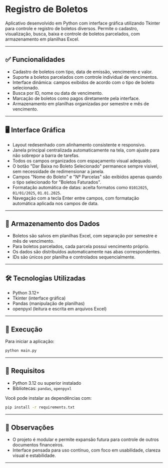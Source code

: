 # Registro de Boletos

Aplicativo desenvolvido em Python com interface gráfica utilizando Tkinter para controle e registro de boletos diversos. Permite o cadastro, visualização, busca, baixa e controle de boletos parcelados, com armazenamento em planilhas Excel.

---

## ✅ Funcionalidades

- Cadastro de boletos com tipo, data de emissão, vencimento e valor.
- Suporte a boletos parcelados com controle individual de vencimentos.
- Interface dinâmica: campos exibidos de acordo com o tipo de boleto selecionado.
- Busca por ID, nome ou data de vencimento.
- Marcação de boletos como pagos diretamente pela interface.
- Armazenamento em planilhas organizadas por semestre e mês de vencimento.

---

## 🖥️ Interface Gráfica

- Layout redesenhado com alinhamento consistente e responsivo.
- Janela principal centralizada automaticamente na tela, com ajuste para não sobrepor a barra de tarefas.
- Todos os campos organizados com espaçamento visual adequado.
- O botão "Dar Baixa no Boleto Selecionado" permanece sempre visível, sem necessidade de redimensionar a janela.
- Campos "Nome do Boleto" e "Nº Parcelas" são exibidos apenas quando o tipo selecionado for "Boletos Faturados".
- Formatação automática de datas: aceita formatos como `01012025`, `01/01/2025`, `01.01.2025`.
- Navegação com a tecla Enter entre campos, com formatação automática aplicada nos campos de data.

---

## 📁 Armazenamento dos Dados

- Boletos são salvos em planilhas Excel, com separação por semestre e mês de vencimento.
- Para boletos parcelados, cada parcela possui vencimento próprio.
- Os dados são distribuídos automaticamente nas abas correspondentes.
- IDs são únicos por planilha e controlados sequencialmente.

---

## 🛠️ Tecnologias Utilizadas

- Python 3.12+
- Tkinter (interface gráfica)
- Pandas (manipulação de planilhas)
- openpyxl (leitura e escrita em arquivos Excel)

---

## 🚀 Execução

Para iniciar a aplicação:

```bash
python main.py
```

---

## 📌 Requisitos

- Python 3.12 ou superior instalado
- Bibliotecas: `pandas`, `openpyxl`

Você pode instalar as dependências com:

```bash
pip install -r requirements.txt
```

---

## 📎 Observações

- O projeto é modular e permite expansão futura para controle de outros documentos financeiros.
- Interface pensada para uso contínuo, com foco em usabilidade, clareza visual e estabilidade.

---
